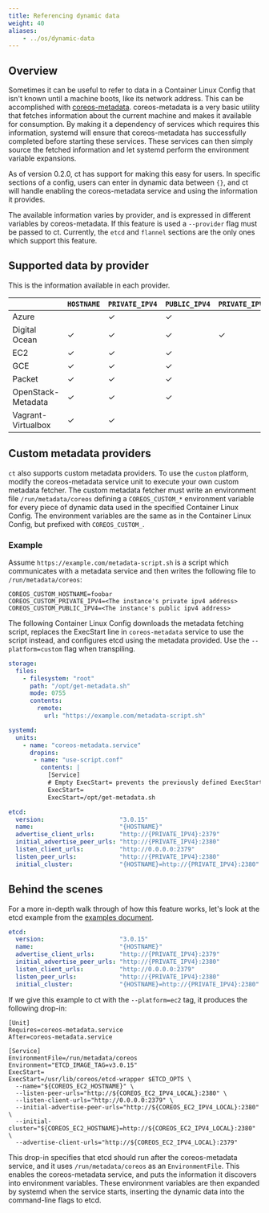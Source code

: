 ```yaml
---
title: Referencing dynamic data
weight: 40
aliases:
    - ../os/dynamic-data
---
```


## Overview

Sometimes it can be useful to refer to data in a Container Linux Config that isn't known until a machine boots, like its network address. This can be accomplished with [coreos-metadata][coreos-metadata]. coreos-metadata is a very basic utility that fetches information about the current machine and makes it available for consumption. By making it a dependency of services which requires this information, systemd will ensure that coreos-metadata has successfully completed before starting these services. These services can then simply source the fetched information and let systemd perform the environment variable expansions.

As of version 0.2.0, ct has support for making this easy for users. In specific sections of a config, users can enter in dynamic data between `{}`, and ct will handle enabling the coreos-metadata service and using the information it provides.

The available information varies by provider, and is expressed in different variables by coreos-metadata. If this feature is used a `--provider` flag must be passed to ct. Currently, the `etcd` and `flannel` sections are the only ones which support this feature.

[coreos-metadata]: https://github.com/coreos/coreos-metadata/

## Supported data by provider

This is the information available in each provider.

|                    | `HOSTNAME` | `PRIVATE_IPV4` | `PUBLIC_IPV4` | `PRIVATE_IPV6` | `PUBLIC_IPV6` |
|--------------------|------------|----------------|---------------|----------------|---------------|
| Azure              |            | ✓              | ✓             |                |               |
| Digital Ocean      | ✓          | ✓              | ✓             | ✓              | ✓             |
| EC2                | ✓          | ✓              | ✓             |                |               |
| GCE                | ✓          | ✓              | ✓             |                |               |
| Packet             | ✓          | ✓              | ✓             |                | ✓             |
| OpenStack-Metadata | ✓          | ✓              | ✓             |                |               |
| Vagrant-Virtualbox | ✓          | ✓              |               |                |               |

## Custom metadata providers

`ct` also supports custom metadata providers. To use the `custom` platform, modify the coreos-metadata service unit to execute your own custom metadata fetcher. The custom metadata fetcher must write an environment file `/run/metadata/coreos` defining a `COREOS_CUSTOM_*` environment variable for every piece of dynamic data used in the specified Container Linux Config. The environment variables are the same as in the Container Linux Config, but prefixed with `COREOS_CUSTOM_`.

### Example

Assume `https://example.com/metadata-script.sh` is a script which communicates with a metadata service and then writes the following file to `/run/metadata/coreos`:
```
COREOS_CUSTOM_HOSTNAME=foobar
COREOS_CUSTOM_PRIVATE_IPV4=<The instance's private ipv4 address>
COREOS_CUSTOM_PUBLIC_IPV4=<The instance's public ipv4 address>
```

The following Container Linux Config downloads the metadata fetching script, replaces the ExecStart line in `coreos-metadata` service to use the script instead, and configures etcd using the metadata provided. Use the `--platform=custom` flag when transpiling.
```yaml
storage:
  files:
    - filesystem: "root"
      path: "/opt/get-metadata.sh"
      mode: 0755
      contents:
        remote:
          url: "https://example.com/metadata-script.sh"

systemd:
  units:
    - name: "coreos-metadata.service"
      dropins:
       - name: "use-script.conf"
         contents: |
           [Service]
           # Empty ExecStart= prevents the previously defined ExecStart from running
           ExecStart=
           ExecStart=/opt/get-metadata.sh

etcd:
  version:                     "3.0.15"
  name:                        "{HOSTNAME}"
  advertise_client_urls:       "http://{PRIVATE_IPV4}:2379"
  initial_advertise_peer_urls: "http://{PRIVATE_IPV4}:2380"
  listen_client_urls:          "http://0.0.0.0:2379"
  listen_peer_urls:            "http://{PRIVATE_IPV4}:2380"
  initial_cluster:             "{HOSTNAME}=http://{PRIVATE_IPV4}:2380"
```

## Behind the scenes

For a more in-depth walk through of how this feature works, let's look at the etcd example from the [examples document][examples].

```yaml
etcd:
  version:                     "3.0.15"
  name:                        "{HOSTNAME}"
  advertise_client_urls:       "http://{PRIVATE_IPV4}:2379"
  initial_advertise_peer_urls: "http://{PRIVATE_IPV4}:2380"
  listen_client_urls:          "http://0.0.0.0:2379"
  listen_peer_urls:            "http://{PRIVATE_IPV4}:2380"
  initial_cluster:             "{HOSTNAME}=http://{PRIVATE_IPV4}:2380"
```

If we give this example to ct with the `--platform=ec2` tag, it produces the following drop-in:

```
[Unit]
Requires=coreos-metadata.service
After=coreos-metadata.service

[Service]
EnvironmentFile=/run/metadata/coreos
Environment="ETCD_IMAGE_TAG=v3.0.15"
ExecStart=
ExecStart=/usr/lib/coreos/etcd-wrapper $ETCD_OPTS \
  --name="${COREOS_EC2_HOSTNAME}" \
  --listen-peer-urls="http://${COREOS_EC2_IPV4_LOCAL}:2380" \
  --listen-client-urls="http://0.0.0.0:2379" \
  --initial-advertise-peer-urls="http://${COREOS_EC2_IPV4_LOCAL}:2380" \
  --initial-cluster="${COREOS_EC2_HOSTNAME}=http://${COREOS_EC2_IPV4_LOCAL}:2380" \
  --advertise-client-urls="http://${COREOS_EC2_IPV4_LOCAL}:2379"
```

This drop-in specifies that etcd should run after the coreos-metadata service, and it uses `/run/metadata/coreos` as an `EnvironmentFile`. This enables the coreos-metadata service, and puts the information it discovers into environment variables. These environment variables are then expanded by systemd when the service starts, inserting the dynamic data into the command-line flags to etcd.

[examples]: examples.md
